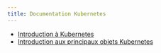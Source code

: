 ```yaml
---
title: Documentation Kubernetes
---
```


- [Introduction à Kubernetes](./docs/Chap_1_Introduction_Kubernetes/index.md)
- [Introduction aux principaux objets Kubernetes](./docs/Chap_2_Introduction_aux_principaux_objets_Kubernetes/index.md)